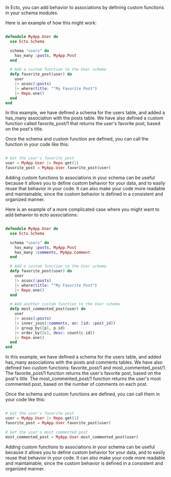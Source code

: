 In Ecto, you can add behavior to associations by defining custom functions in your schema modules.

Here is an example of how this might work:

```elixir

defmodule MyApp.User do
  use Ecto.Schema

  schema "users" do
    has_many :posts, MyApp.Post
  end

  # Add a custom function to the User schema
  defp favorite_post(user) do
    user
    |> assoc(:posts)
    |> where(title: ^"My Favorite Post")
    |> Repo.one()
  end
end
```

In this example, we have defined a schema for the users table, and added a has_many association with the posts table. We have also defined a custom function called favorite_post/1 that returns the user's favorite post, based on the post's title.

Once the schema and custom function are defined, you can call the function in your code like this:

```elixir

# Get the user's favorite post
user = MyApp.User |> Repo.get(1)
favorite_post = MyApp.User.favorite_post(user)
```

Adding custom functions to associations in your schema can be useful because it allows you to define custom behavior for your data, and to easily reuse that behavior in your code. It can also make your code more readable and maintainable, since the custom behavior is defined in a consistent and organized manner.

Here is an example of a more complicated case where you might want to add behavior to ecto associations:

```elixir

defmodule MyApp.User do
  use Ecto.Schema

  schema "users" do
    has_many :posts, MyApp.Post
    has_many :comments, MyApp.Comment
  end

  # Add a custom function to the User schema
  defp favorite_post(user) do
    user
    |> assoc(:posts)
    |> where(title: ^"My Favorite Post")
    |> Repo.one()
  end

  # Add another custom function to the User schema
  defp most_commented_post(user) do
    user
    |> assoc(:posts)
    |> inner_join(:comments, on: [id: :post_id])
    |> group_by([p], p.id)
    |> order_by([c], desc: count(c.id))
    |> Repo.one()
  end
end
```

In this example, we have defined a schema for the users table, and added has_many associations with the posts and comments tables. We have also defined two custom functions: favorite_post/1 and most_commented_post/1. The favorite_post/1 function returns the user's favorite post, based on the post's title. The most_commented_post/1 function returns the user's most commented post, based on the number of comments on each post.

Once the schema and custom functions are defined, you can call them in your code like this:

```elixir

# Get the user's favorite post
user = MyApp.User |> Repo.get(1)
favorite_post = MyApp.User.favorite_post(user)

# Get the user's most commented post
most_commented_post = MyApp.User.most_commented_post(user)
```

Adding custom functions to associations in your schema can be useful because it allows you to define custom behavior for your data, and to easily reuse that behavior in your code. It can also make your code more readable and maintainable, since the custom behavior is defined in a consistent and organized manner.
